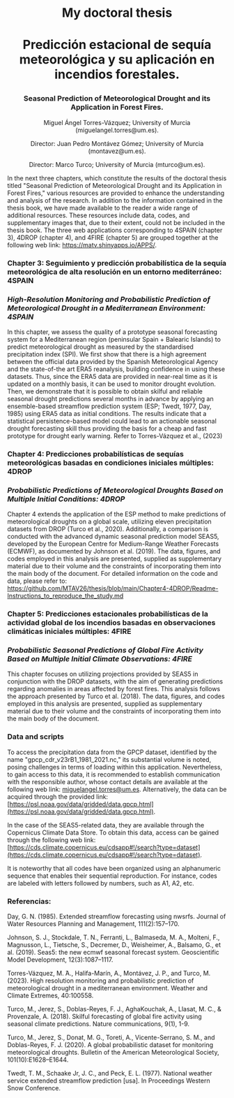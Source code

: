 # <p align="center"> My doctoral thesis</p>

#  <p align="center"> **Predicción estacional de sequía meteorológica y su aplicación en incendios forestales.**</p>
### <p align="center"> Seasonal Prediction of Meteorological Drought and its Application in Forest Fires.</p>

<p align="center"> Miguel Ángel Torres-Vázquez; University of Murcia (miguelangel.torres@um.es).</p>
<p align="center">Director: Juan Pedro Montávez Gómez; University of Murcia (montavez@um.es).</p>
<p align="center">Director: Marco Turco; University of Murcia  (mturco@um.es).</p>

In the next three chapters, which constitute the results of the doctoral thesis titled "Seasonal Prediction of Meteorological Drought and its Application in Forest Fires," various resources are provided to enhance the understanding and analysis of the research. In addition to the information contained in the thesis book, we have made available to the reader a wide range of additional resources. These resources include data, codes, and supplementary images that, due to their extent, could not be included in the thesis book. The three web applications corresponding to 4SPAIN (chapter 3), 4DROP (chapter 4), and 4FIRE (chapter 5) are grouped together at the following web link: https://matv.shinyapps.io/APPS/.

### Chapter 3: Seguimiento y predicción probabilística de la sequía meteorológica de alta resolución en un entorno mediterráneo: 4SPAIN
### *High-Resolution Monitoring and Probabilistic Prediction of Meteorological Drought in a Mediterranean Environment: 4SPAIN*
In this chapter, we assess the quality of a prototype seasonal forecasting system for a Mediterranean region (peninsular Spain + Balearic Islands) to predict meteorological drought as measured by the standardised precipitation index (SPI). We first show that there is a high agreement between the official data provided by the Spanish Meteorological Agency and the state-of-the art ERA5 reanalysis, building confidence in using these datasets. Thus, since the ERA5 data are provided in near-real time as it is updated on a monthly basis, it can be used to monitor drought evolution. Then, we demonstrate that it is possible to obtain skilful and reliable seasonal drought predictions several months in advance by applying an ensemble-based streamflow prediction system (ESP; Twedt, 1977, Day, 1985) using ERA5 data as initial conditions. The results indicate that a statistical persistence-based model could lead to an actionable seasonal drought forecasting skill thus providing the basis for a cheap and fast prototype for drought early warning.  Refer to Torres-Vázquez et al., (2023)</a>

### Chapter 4: Predicciones probabilísticas de sequías meteorológicas basadas en condiciones iniciales múltiples: 4DROP
### *Probabilistic Predictions of Meteorological Droughts Based on Multiple Initial Conditions: 4DROP*
Chapter 4 extends the application of the ESP method to make predictions of meteorological droughts on a global scale, utilizing eleven precipitation datasets from DROP (Turco et al., 2020). Additionally, a comparison is conducted with the advanced dynamic seasonal prediction model SEAS5, developed by the European Centre for Medium-Range Weather Forecasts (ECMWF), as documented by Johnson et al. (2019). The data, figures, and codes employed in this analysis are presented, supplied as supplementary material due to their volume and the constraints of incorporating them into the main body of the document. For detailed information on the code and data, please refer to: https://github.com/MTAV26/thesis/blob/main/Chapter4-4DROP/Readme-Instructions_to_reproduce_the_study.md

### Chapter 5: Predicciones estacionales probabilísticas de la actividad global de los incendios basadas en observaciones climáticas iniciales múltiples: 4FIRE
### *Probabilistic Seasonal Predictions of Global Fire Activity Based on Multiple Initial Climate Observations: 4FIRE*
This chapter focuses on utilizing projections provided by SEAS5 in conjunction with the DROP datasets, with the aim of generating predictions regarding anomalies in areas affected by forest fires. This analysis follows the approach presented by Turco et al. (2018). The data, figures, and codes employed in this analysis are presented, supplied as supplementary material due to their volume and the constraints of incorporating them into the main body of the document.



### Data and scripts
To access the precipitation data from the GPCP dataset, identified by the name "gpcp_cdr_v23rB1_1981_2021.nc," its substantial volume is noted, posing challenges in terms of loading within this application. Nevertheless, to gain access to this data, it is recommended to establish communication with the responsible author, whose contact details are available at the following web link: miguelangel.torres@um.es. Alternatively, the data can be acquired through the provided link: [https://psl.noaa.gov/data/gridded/data.gpcp.html](https://psl.noaa.gov/data/gridded/data.gpcp.html).

In the case of the SEAS5-related data, they are available through the Copernicus Climate Data Store. To obtain this data, access can be gained through the following web link: [https://cds.climate.copernicus.eu/cdsapp#!/search?type=dataset](https://cds.climate.copernicus.eu/cdsapp#!/search?type=dataset).

It is noteworthy that all codes have been organized using an alphanumeric sequence that enables their sequential reproduction. For instance, codes are labeled with letters followed by numbers, such as A1, A2, etc.


### Referencias:
Day, G. N. (1985). Extended streamflow forecasting using nwsrfs. Journal of Water Resources Planning and Management, 111(2):157–170.

Johnson, S. J., Stockdale, T. N., Ferranti, L., Balmaseda, M. A., Molteni, F., Magnusson, L., Tietsche, S., Decremer, D., Weisheimer, A., Balsamo, G., et al. (2019). Seas5: the new ecmwf seasonal forecast system. Geoscientific Model Development, 12(3):1087–1117.

Torres-Vázquez, M.  ́A., Halifa-Marín, A., Montávez, J. P., and Turco, M. (2023). High resolution monitoring and probabilistic prediction of meteorological drought in a mediterranean environment. Weather and Climate Extremes, 40:100558.

Turco, M., Jerez, S., Doblas-Reyes, F. J., AghaKouchak, A., Llasat, M. C., & Provenzale, A. (2018). Skilful forecasting of global fire activity using seasonal climate predictions. Nature communications, 9(1), 1-9.

Turco, M., Jerez, S., Donat, M. G., Toreti, A., Vicente-Serrano, S. M., and Doblas-Reyes, F. J. (2020). A global probabilistic dataset for monitoring meteorological droughts. Bulletin of the American Meteorological Society, 101(10):E1628–E1644.

Twedt, T. M., Schaake Jr, J. C., and Peck, E. L. (1977). National weather service extended streamflow prediction [usa]. In Proceedings Western Snow Conference.



